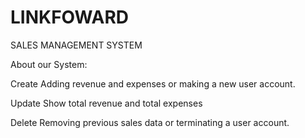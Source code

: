# LINKFOWARD
SALES MANAGEMENT SYSTEM

About our System:

Create
Adding revenue and expenses or making a new
user account.

Update
Show total revenue and total expenses

Delete
Removing previous sales data or terminating a
user account.
